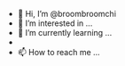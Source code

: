 - 👋 Hi, I’m @broombroomchi
- 👀 I’m interested in ...
- 🌱 I’m currently learning ...
- 
- 📫 How to reach me ...

<!---
broombroomchi/broombroomchi is a ✨ special ✨ repository because its `README.md` (this file) appears on your GitHub profile.
You can click the Preview link to take a look at your changes.
--->
